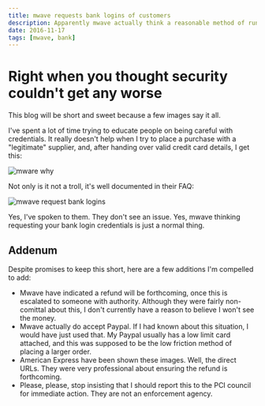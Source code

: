 ```yaml
---
title: mwave requests bank logins of customers 
description: Apparently mwave actually think a reasonable method of running ecommerce is to simply ask for the logon to your online banking.
date: 2016-11-17
tags: [mwave, bank]
---
```


# Right when you thought security couldn't get any worse

This blog will be short and sweet because a few images say it all.

I've spent a lot of time trying to educate people on being careful with credentials. It really doesn't help when I try to place a purchase with a "legitimate" supplier, and, after handing over valid credit card details, I get this:

![mware why](/media/images/mwavewhy.jpg)

Not only is it not a troll, it's well documented in their FAQ:

![mwave request bank logins](/media/images/mwavewhy2.jpg)

Yes, I've spoken to them. They don't see an issue. Yes, mwave thinking requesting your bank login credentials is just a normal thing.

## Addenum

Despite promises to keep this short, here are a few additions I'm compelled to add:

- Mwave have indicated a refund will be forthcoming, once this is escalated to someone with authority. Although they were fairly non-comittal about this, I don't currently have a reason to believe I won't see the money.
- Mwave actually do accept Paypal. If I had known about this situation, I would have just used that. My Paypal usually has a low limit card attached, and this was supposed to be the low friction method of placing a larger order.
- American Express have been shown these images. Well, the direct URLs. They were very professional about ensuring the refund is forthcoming.
- Please, please, stop insisting that I should report this to the PCI council for immediate action. They are not an enforcement agency.

